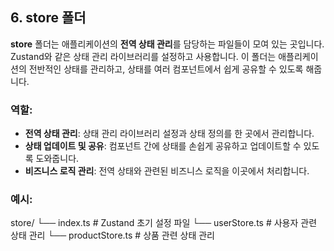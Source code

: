## 6. store 폴더

**store** 폴더는 애플리케이션의 **전역 상태 관리**를 담당하는 파일들이 모여 있는 곳입니다. Zustand와 같은 상태 관리 라이브러리를 설정하고 사용합니다. 이 폴더는 애플리케이션의 전반적인 상태를 관리하고, 상태를 여러 컴포넌트에서 쉽게 공유할 수 있도록 해줍니다.

### 역할:

- **전역 상태 관리**: 상태 관리 라이브러리 설정과 상태 정의를 한 곳에서 관리합니다.
- **상태 업데이트 및 공유**: 컴포넌트 간에 상태를 손쉽게 공유하고 업데이트할 수 있도록 도와줍니다.
- **비즈니스 로직 관리**: 전역 상태와 관련된 비즈니스 로직을 이곳에서 처리합니다.

### 예시:

store/ └── index.ts # Zustand 초기 설정 파일 └── userStore.ts # 사용자 관련 상태 관리 └── productStore.ts # 상품 관련 상태 관리
